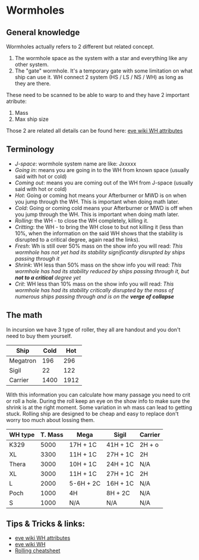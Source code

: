 # Wormholes

## General knowledge

Wormholes actually refers to 2 different but related concept.
1. The wormhole space as the system with a star and everything like any other system.
1. The "gate" wormhole. It's a temporary gate with some limitation on what ship can use it. WH connect 2 system (HS / LS / NS / WH) as long as they are there.

These need to be scanned to be able to warp to and they have 2 important atribute:
1. Mass
1. Max ship size 

Those 2 are related all details can be found here: [eve wiki WH attributes](https://wiki.eveuniversity.org/Wormhole_attributes)

## Terminology

- *J-space*: wormhole system name are like: Jxxxxx
- *Going in*: means you are going in to the WH from known space (usually said with hot or cold)
- *Coming out*: means you are coming out of the WH from J-space (usually said with hot or cold)
- *Hot*: Going or coming hot means your Afterburner or MWD is on when you jump through the WH. This is important when doing math later.
- *Cold*: Going or coming cold means your Afterburner or MWD is off when you jump through the WH. This is important when doing math later.
- *Rolling*: the WH - to close the WH completely, killing it.
- *Critting*: the WH - to bring the WH close to but not killing it  (less than 10%, when the information on the said WH shows that the stability is disrupted to a critical degree, again read the links).
- *Fresh*: Wh is still over 50% mass on the show info you will read: *This wormhole has not yet had its stability significantly disrupted by ships passing through it*
- *Shrink*: WH less than 50% mass on the show info you will read: *This wormhole has had its stability reduced by ships passing through it, but* ***not to a critical*** *degree yet*
- *Crit*: WH less than 10% mass on the show info you will read: *This wormhole has had its stability critically disrupted by the mass of numerous ships passing through and is on the* ***verge of collapse***

## The math

In incursion we have 3 type of roller, they all are handout and you don't need to buy them yourself.

| Ship      | Cold | Hot |
| ----------- | ----------- | ----------- |
| Megatron    | 196  | 296  |
| Sigil       | 22   | 122  |
| Carrier     | 1400 | 1912 |

With this information you can calculate how many passage you need to crit or roll a hole.
During the roll keep an eye on the show info to make sure the shrink is at the right moment. 
Some variation in wh mass can lead to getting stuck.
Rolling ship are designed to be cheap and easy to replace don't worry too much about lossing them.

| WH type | T. Mass | Mega | Sigil | Carrier |
| ----------- | ----------- | ----------- | ----------- | ----------- |
| K329 | 5000 | 17H + 1C | 41H + 1C | 2H + o |
| XL | 3300 | 11H + 1C | 27H + 1C | 2H |
| Thera | 3000 | 10H + 1C | 24H + 1C | N/A |
| XL | 3000 | 11H + 1C | 27H + 1C | 2H |
| L | 2000 | 5-6H + 2C | 16H + 1C | N/A |
| Poch | 1000 |4H | 8H + 2C | N/A |
| S | 1000 | N/A | N/A | N/A |

## Tips & Tricks & links:

- [eve wiki WH attributes](https://wiki.eveuniversity.org/Wormhole_attributes)
- [eve wiki WH](https://wiki.eveuniversity.org/Wormhole)
- [Rolling cheatsheet](https://learningtoeve.wordpress.com/wp-content/uploads/2020/11/rolling.png?w=1024)



